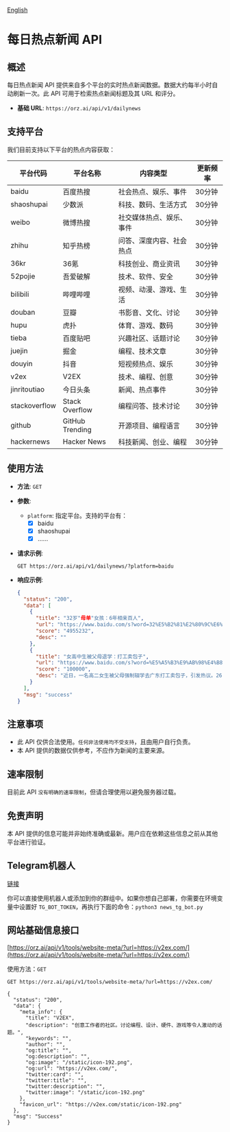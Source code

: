 [English](README_EN.md)

# 每日热点新闻 API

## 概述

每日热点新闻 API 提供来自多个平台的实时热点新闻数据。数据大约每半小时自动刷新一次。此 API 可用于检索热点新闻标题及其 URL 和评分。

- **基础 URL**: `https://orz.ai/api/v1/dailynews`

## 支持平台

我们目前支持以下平台的热点内容获取：

| 平台代码 | 平台名称 | 内容类型 | 更新频率 |
|----------|----------|----------|----------|
| baidu | 百度热搜 | 社会热点、娱乐、事件 | 30分钟 |
| shaoshupai | 少数派 | 科技、数码、生活方式 | 30分钟 |
| weibo | 微博热搜 | 社交媒体热点、娱乐、事件 | 30分钟 |
| zhihu | 知乎热榜 | 问答、深度内容、社会热点 | 30分钟 |
| 36kr | 36氪 | 科技创业、商业资讯 | 30分钟 |
| 52pojie | 吾爱破解 | 技术、软件、安全 | 30分钟 |
| bilibili | 哔哩哔哩 | 视频、动漫、游戏、生活 | 30分钟 |
| douban | 豆瓣 | 书影音、文化、讨论 | 30分钟 |
| hupu | 虎扑 | 体育、游戏、数码 | 30分钟 |
| tieba | 百度贴吧 | 兴趣社区、话题讨论 | 30分钟 |
| juejin | 掘金 | 编程、技术文章 | 30分钟 |
| douyin | 抖音 | 短视频热点、娱乐 | 30分钟 |
| v2ex | V2EX | 技术、编程、创意 | 30分钟 |
| jinritoutiao | 今日头条 | 新闻、热点事件 | 30分钟 |
| stackoverflow | Stack Overflow | 编程问答、技术讨论 | 30分钟 |
| github | GitHub Trending | 开源项目、编程语言 | 30分钟 |
| hackernews | Hacker News | 科技新闻、创业、编程 | 30分钟 |

## 使用方法

- **方法**: `GET`
- **参数**:
  - `platform`: 指定平台。支持的平台有：
    - [x] baidu
    - [x] shaoshupai
    - [x] ......

- **请求示例**:
  ```shell
  GET https://orz.ai/api/v1/dailynews/?platform=baidu
  ```

- **响应示例**:
  ```json
  {
    "status": "200",
    "data": [
      {
        "title": "32岁"母单"女孩：6年相亲百人",
        "url": "https://www.baidu.com/s?word=32%E5%B2%81%E2%80%9C%E6%AF%8D%E5%8D%95%E2%80%9D%E5%A5%B3%E5%AD%A9%EF%BC%9A6%E5%B9%B4%E7%9B%B8%E4%BA%B2%E7%99%BE%E4%BA%BA&sa=fyb_news",
        "score": "4955232",
        "desc": ""
      },
      {
        "title": "女高中生被父母退学：打工卖包子",
        "url": "https://www.baidu.com/s?word=%E5%A5%B3%E9%AB%98%E4%B8%AD%E7%94%9F%E8%A2%AB%E7%88%B6%E6%AF%8D%E9%80%80%E5%AD%A6%EF%BC%9A%E6%89%93%E5%B7%A5%E5%8D%96%E5%8C%85%E5%AD%90&sa=fyb_news",
        "score": "100000",
        "desc": "近日，一名高二女生被父母强制辍学去广东打工卖包子，引发热议。26日，当地教育局回应：已经妥善处理了，女生已复学。"
      }
    ],
    "msg": "success"
  }
  ```

## 注意事项

- 此 API 仅供合法使用。`任何非法使用均不受支持`，且由用户自行负责。
- 本 API 提供的数据仅供参考，不应作为新闻的主要来源。

## 速率限制

目前此 API `没有明确的速率限制`，但请合理使用以避免服务器过载。

## 免责声明

本 API 提供的信息可能并非始终准确或最新。用户应在依赖这些信息之前从其他平台进行验证。


## Telegram机器人
[链接](https://t.me/SpaceWatcherBot)

你可以直接使用机器人或添加到你的群组中。如果你想自己部署，你需要在环境变量中设置好 `TG_BOT_TOKEN`，再执行下面的命令：`python3 news_tg_bot.py`

## 网站基础信息接口

[https://orz.ai/api/v1/tools/website-meta/?url=https://v2ex.com/](https://orz.ai/api/v1/tools/website-meta/?url=https://v2ex.com/)

使用方法：`GET`
```shell
GET https://orz.ai/api/v1/tools/website-meta/?url=https://v2ex.com/

{
  "status": "200",
  "data": {
    "meta_info": {
      "title": "V2EX",
      "description": "创意工作者的社区。讨论编程、设计、硬件、游戏等令人激动的话题。",
      "keywords": "",
      "author": "",
      "og:title": "",
      "og:description": "",
      "og:image": "/static/icon-192.png",
      "og:url": "https://v2ex.com/",
      "twitter:card": "",
      "twitter:title": "",
      "twitter:description": "",
      "twitter:image": "/static/icon-192.png"
    },
    "favicon_url": "https://v2ex.com/static/icon-192.png"
  },
  "msg": "Success"
}
